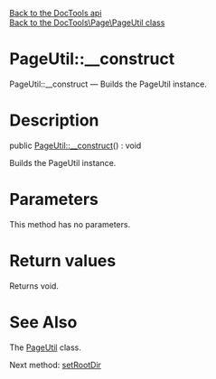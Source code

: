 [Back to the DocTools api](https://github.com/lingtalfi/DocTools/blob/master/doc/api/DocTools.md)<br>
[Back to the DocTools\Page\PageUtil class](https://github.com/lingtalfi/DocTools/blob/master/doc/api/DocTools/Page/PageUtil.md)


PageUtil::__construct
================



PageUtil::__construct — Builds the PageUtil instance.




Description
================


public [PageUtil::__construct](https://github.com/lingtalfi/DocTools/blob/master/doc/api/DocTools/Page/PageUtil/__construct.md)() : void




Builds the PageUtil instance.




Parameters
================

This method has no parameters.


Return values
================

Returns void.







See Also
================

The [PageUtil](https://github.com/lingtalfi/DocTools/blob/master/doc/api/DocTools/Page/PageUtil.md) class.

Next method: [setRootDir](https://github.com/lingtalfi/DocTools/blob/master/doc/api/DocTools/Page/PageUtil/setRootDir.md)<br>

